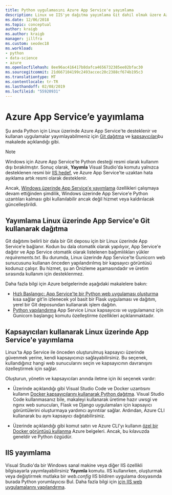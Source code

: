 ```yaml
---
title: Python uygulamasını Azure App Service'e yayımlama
description: Linux ve IIS'ye dağıtma yayımlama Git dahil olmak üzere Azure App Service'e bir Python uygulaması dağıtın ve kapsayıcıları için seçenekleri.
ms.date: 12/06/2018
ms.topic: conceptual
author: kraigb
ms.author: kraigb
manager: jillfra
ms.custom: seodec18
ms.workload:
- python
- data-science
- azure
ms.openlocfilehash: 8ee96ac416417b8dafca4656732385ee02bfac30
ms.sourcegitcommit: 21d667104199c2493accec20c2388cf674b195c3
ms.translationtype: MT
ms.contentlocale: tr-TR
ms.lasthandoff: 02/08/2019
ms.locfileid: "55920931"
---
```

# <a name="publish-to-azure-app-service"></a>Azure App Service’e yayımlama

Şu anda Python için Linux üzerinde Azure App Service'te desteklenir ve kullanan uygulamalar yayımlayabilmeniz için [Git dağıtma](#publish-to-app-service-on-linux-using-git-deploy) ve [kapsayıcıları](#publish-to-app-service-on-linux-using-containers)bu makalede açıklandığı gibi.

> [!Note]
> Windows için Azure App Service'te Python desteği resmi olarak kullanım dışı bırakılmıştır. Sonuç olarak, **Yayımla** Visual Studio'da komutu yalnızca desteklenen resmi bir [IIS hedef](#publish-to-iis), ve Azure App Service'te uzaktan hata ayıklama artık resmi olarak desteklenir.
>
> Ancak, [Windows üzerinde App Service'e yayımlama](publish-to-app-service-windows.md) özellikleri çalışmaya devam ettiğinden şimdilik, Windows üzerinde App Service'e Python uzantıları kalması gibi kullanılabilir ancak değil hizmet veya kaldırılacak güncelleştirildi.

## <a name="publish-to-app-service-on-linux-using-git-deploy"></a>Yayımlama Linux üzerinde App Service'e Git kullanarak dağıtma

Git dağıtımı belirli bir dala bir Git deposu için bir Linux üzerinde App Service'e bağlanır. Kodun bu dala otomatik olarak yapılıyor, App Service'e dağıtır ve App Service otomatik olarak listelenen bağımlılıkları yükler *requirements.txt*. Bu durumda, Linux üzerinde App Service'te Gunicorn web sunucusunu kullanan önceden yapılandırılmış bir kapsayıcı görüntüsü kodunuz çalışır. Bu hizmet, şu an Önizleme aşamasındadır ve üretim sırasında kullanım için desteklenmez.

Daha fazla bilgi için Azure belgelerinde aşağıdaki makalelere bakın:

- [Hızlı Başlangıç: App Service'te bir Python web uygulaması oluşturma](/azure/app-service/containers/quickstart-python?toc=%2Fpython%2Fazure%2FTOC.json) kısa sağlar git'in izlenecek yol basit bir Flask uygulaması ve dağıtım, yerel bir Git deposundan kullanarak işlem dağıtın.
- [Python yapılandırma](/azure/app-service/containers/how-to-configure-python) App Service Linux kapsayıcısı ve uygulamanız için Gunicorn başlangıç komutu özelleştirme özellikleri açıklanmaktadır.

## <a name="publish-to-app-service-on-linux-using-containers"></a>Kapsayıcıları kullanarak Linux üzerinde App Service'e yayımlama

Linux'ta App Service ile önceden oluşturulmuş kapsayıcı üzerinde güvenmek yerine, kendi kapsayıcınızı sağlayabilirsiniz. Bu seçenek, kullandığınız hangi web sunucularını seçin ve kapsayıcının davranışını özelleştirmek için sağlar.

Oluşturun, yönetin ve kapsayıcıları anında iletme için iki seçenek vardır:

- Üzerinde açıklandığı gibi Visual Studio Code ve Docker uzantısını kullanın [Docker kapsayıcılarını kullanarak Python dağıtma](https://code.visualstudio.com/docs/python/tutorial-deploy-containers). Visual Studio Code kullanmasanız bile, makaleyi kullanarak üretime hazır uwsgi ve ngınx web sunucuları, Flask ve Django uygulamaları için kapsayıcı görüntülerini oluşturmaya yardımcı ayrıntılar sağlar. Ardından, Azure CLI kullanarak bu aynı kapsayıcı dağıtabilirsiniz.

- Üzerinde açıklandığı gibi komut satırı ve Azure CLI'yı kullanın [özel bir Docker görüntüsü kullanma](/azure/app-service/containers/tutorial-custom-docker-image) Azure belgeleri. Ancak, bu kılavuzda geneldir ve Python özgüdür.

## <a name="publish-to-iis"></a>IIS yayımlama

Visual Studio'da bir Windows sanal makine veya diğer IIS özellikli bilgisayarla yayımlayabilirsiniz **Yayımla** komutu. IIS kullanırken, oluşturmak veya değiştirmek mutlaka bir *web.config* IIS bildiren uygulama dosyasında burada Python yorumlayıcısı Bul. Daha fazla bilgi için [için IIS web uygulamalarını yapılandırma](configure-web-apps-for-iis-windows.md).
